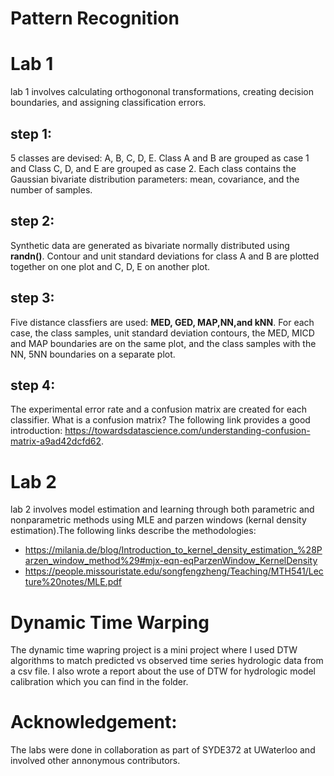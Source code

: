 # Pattern Recognition

# Lab 1 
lab 1 involves calculating orthogononal transformations, creating decision boundaries, and assigning classification errors. 

## step 1:
5 classes are devised: A, B, C, D, E. Class A and B are grouped as case 1 and Class C, D, and E are grouped as case 2. Each class contains the Gaussian bivariate distribution parameters: mean, covariance, and the number of samples. 

## step 2:
Synthetic data are generated as bivariate normally distributed using **randn()**. Contour and unit standard deviations for class A and B are plotted together on one plot and C, D, E on another plot. 

## step 3:
Five distance classfiers are used: **MED, GED, MAP,NN,and kNN**. For each case, the class samples, unit standard deviation contours,
the MED, MICD and MAP boundaries are on the same plot, and the class samples with the NN, 5NN boundaries on a separate plot. 

## step 4:
The experimental error rate and a confusion matrix are created for each classifier. What is a confusion matrix? The following link provides a good introduction:
https://towardsdatascience.com/understanding-confusion-matrix-a9ad42dcfd62.

# Lab 2

lab 2 involves model estimation and learning through both parametric and nonparametric methods using MLE and parzen windows (kernal density estimation).The following links describe the methodologies:

- https://milania.de/blog/Introduction_to_kernel_density_estimation_%28Parzen_window_method%29#mjx-eqn-eqParzenWindow_KernelDensity
- https://people.missouristate.edu/songfengzheng/Teaching/MTH541/Lecture%20notes/MLE.pdf

# Dynamic Time Warping
The dynamic time wapring project is a mini project where I used DTW algorithms to match predicted vs observed time series hydrologic data from a csv file. I also wrote a report about the use of DTW for hydrologic model calibration which you can find in the folder. 

# Acknowledgement: 
The labs were done in collaboration as part of SYDE372 at UWaterloo and involved other annonymous contributors. 
